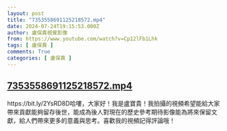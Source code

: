 ```yaml
---
layout: post
title: "7353558691125218572.mp4"
date: 2024-07-24T19:15:53.000Z
author: 盧保貴視覺影像
from: https://www.youtube.com/watch?v=Cp12lFb1Lhk
tags: [ 盧保貴 ]
comments: True
categories: [ 盧保貴 ]
---
```

<!--1721848553000-->
[7353558691125218572.mp4](https://www.youtube.com/watch?v=Cp12lFb1Lhk)
------

<div>
https://bit.ly/2YsRD8D哈嘍，大家好！我是盧寶貴！我拍攝的視頻希望能給大家帶來貢獻能夠留存後世，能成為後人對現在的歷史參考期待影像能為將來保留文獻，給人們帶來更多的意義與思考。喜歡我的視頻記得評論哦！
</div>
